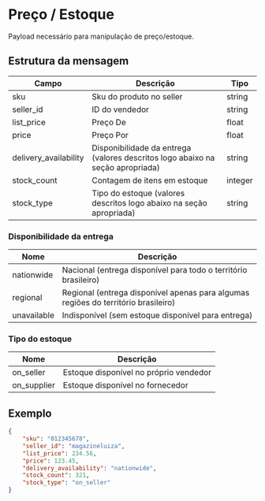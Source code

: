 # Preço / Estoque

Payload necessário para manipulação de preço/estoque.

## Estrutura da mensagem

| Campo | Descrição | Tipo |
|----------|-----------|----------|
| sku | Sku do produto no seller | string |
| seller_id | ID do vendedor | string |
| list_price | Preço De | float |
| price | Preço Por | float |
| delivery_availability | Disponibilidade da entrega (valores descritos logo abaixo na seção apropriada) | string |
| stock_count | Contagem de itens em estoque | integer |
| stock_type | Tipo do estoque (valores descritos logo abaixo na seção apropriada) | string |

### Disponibilidade da entrega

| Nome | Descrição |
|------|-----------|
| nationwide | Nacional (entrega disponível para todo o território brasileiro) |
| regional   | Regional (entrega disponível apenas para algumas regiões do território brasileiro) |
| unavailable| Indisponível (sem estoque disponível para entrega)|

### Tipo do estoque

| Nome | Descrição |
|------|-----------|
| on_seller | Estoque disponível no próprio vendedor |
| on_supplier | Estoque disponível no fornecedor |

## Exemplo

```json
{
    "sku": "012345678",
    "seller_id": "magazineluiza",
    "list_price": 234.56,
    "price": 123.45,
    "delivery_availability": "nationwide",
    "stock_count": 321,
    "stock_type": "on_seller"
}
```

